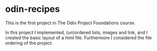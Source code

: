 # odin-recipes
This is the first project in The Odin Project Foundations course.

In this project I implemented, (un)ordered lists, images and link, and I created the basic layout of a html file. Furthermore I considered the file ordering of the project.